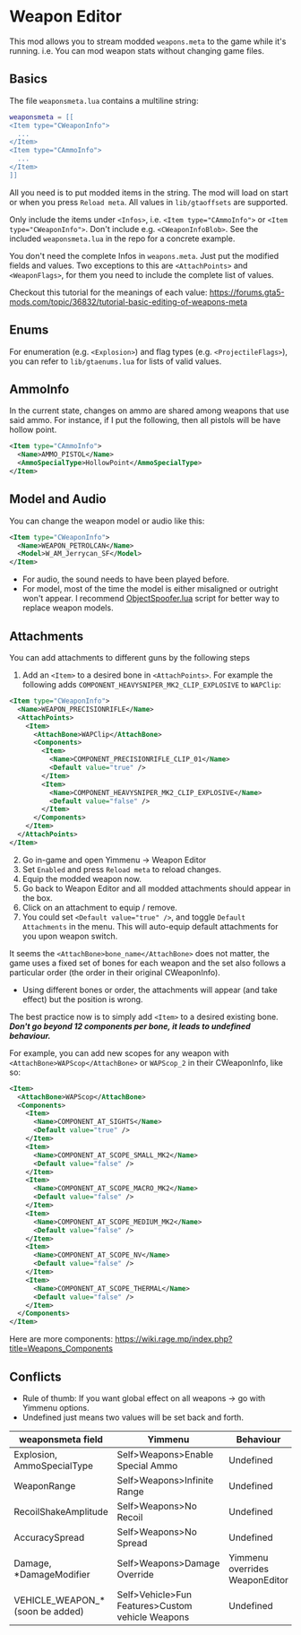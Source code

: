 # Weapon Editor
This mod allows you to stream modded `weapons.meta` to the game while it's running. i.e. You can mod weapon stats without changing game files.

## Basics
The file `weaponsmeta.lua` contains a multiline string:
```lua
weaponsmeta = [[
<Item type="CWeaponInfo">
  ...
</Item>
<Item type="CAmmoInfo">
  ...
</Item>
]]
```
All you need is to put modded items in the string. The mod will load on start or when you press `Reload meta`. All values in `lib/gtaoffsets` are supported.

Only include the items under `<Infos>`, i.e. `<Item type="CAmmoInfo">` or `<Item type="CWeaponInfo">`. Don't include e.g. `<CWeaponInfoBlob>`. See the included `weaponsmeta.lua` in the repo for a concrete example.

You don't need the complete Infos in `weapons.meta`. Just put the modified fields and values. Two exceptions to this are `<AttachPoints>` and `<WeaponFlags>`, for them you need to include the complete list of values.

Checkout this tutorial for the meanings of each value: https://forums.gta5-mods.com/topic/36832/tutorial-basic-editing-of-weapons-meta

## Enums
For enumeration (e.g. `<Explosion>`) and flag types (e.g. `<ProjectileFlags>`), you can refer to `lib/gtaenums.lua` for lists of valid values.

## AmmoInfo
In the current state, changes on ammo are shared among weapons that use said ammo. For instance, if I put the following, then all pistols will be have hollow point.
```xml
<Item type="CAmmoInfo">
  <Name>AMMO_PISTOL</Name>
  <AmmoSpecialType>HollowPoint</AmmoSpecialType>
</Item>
```
## Model and Audio
You can change the weapon model or audio like this:
```xml
<Item type="CWeaponInfo">
  <Name>WEAPON_PETROLCAN</Name>
  <Model>W_AM_Jerrycan_SF</Model>
</Item>
```
- For audio, the sound needs to have been played before.
- For model, most of the time the model is either misaligned or outright won't appear. I recommend [ObjectSpoofer.lua](https://github.com/George0828Zhang/Fun-House/blob/main/ObjectSpoofer.lua) script for better way to replace weapon models.

## Attachments
You can add attachments to different guns by the following steps
1. Add an `<Item>` to a desired bone in `<AttachPoints>`. For example the following adds `COMPONENT_HEAVYSNIPER_MK2_CLIP_EXPLOSIVE` to `WAPClip`:
```xml
<Item type="CWeaponInfo">
  <Name>WEAPON_PRECISIONRIFLE</Name>
  <AttachPoints>
    <Item>
      <AttachBone>WAPClip</AttachBone>
      <Components>
        <Item>
          <Name>COMPONENT_PRECISIONRIFLE_CLIP_01</Name>
          <Default value="true" />
        </Item>
        <Item>
          <Name>COMPONENT_HEAVYSNIPER_MK2_CLIP_EXPLOSIVE</Name>
          <Default value="false" />
        </Item>
      </Components>
    </Item>
  </AttachPoints>
</Item>
```
2. Go in-game and open Yimmenu -> Weapon Editor
3. Set `Enabled` and press `Reload meta` to reload changes.
4. Equip the modded weapon now.
5. Go back to Weapon Editor and all modded attachments should appear in the box.
6. Click on an attachment to equip / remove.
7. You could set `<Default value="true" />`, and toggle `Default Attachments` in the menu. This will auto-equip default attachments for you upon weapon switch.


It seems the `<AttachBone>bone_name</AttachBone>` does not matter, the game uses a fixed set of bones for each weapon and the set also follows a particular order (the order in their original CWeaponInfo).

* Using different bones or order, the attachments will appear (and take effect) but the position is wrong.

The best practice now is to simply add `<Item>` to a desired existing bone. ***Don't go beyond 12 components per bone, it leads to undefined behaviour.***

For example, you can add new scopes for any weapon with `<AttachBone>WAPScop</AttachBone>` or `WAPScop_2` in their CWeaponInfo, like so:
```xml
<Item>
  <AttachBone>WAPScop</AttachBone>
  <Components>
    <Item>
      <Name>COMPONENT_AT_SIGHTS</Name>
      <Default value="true" />
    </Item>
    <Item>
      <Name>COMPONENT_AT_SCOPE_SMALL_MK2</Name>
      <Default value="false" />
    </Item>
    <Item>
      <Name>COMPONENT_AT_SCOPE_MACRO_MK2</Name>
      <Default value="false" />
    </Item>
    <Item>
      <Name>COMPONENT_AT_SCOPE_MEDIUM_MK2</Name>
      <Default value="false" />
    </Item>
    <Item>
      <Name>COMPONENT_AT_SCOPE_NV</Name>
      <Default value="false" />
    </Item>
    <Item>
      <Name>COMPONENT_AT_SCOPE_THERMAL</Name>
      <Default value="false" />
    </Item>
  </Components>
</Item>
```
Here are more components: https://wiki.rage.mp/index.php?title=Weapons_Components

## Conflicts
- Rule of thumb: If you want global effect on all weapons -> go with Yimmenu options.
- Undefined just means two values will be set back and forth.

|  weaponsmeta field    | Yimmenu |Behaviour|
| -------- | ------- |-|
| Explosion, AmmoSpecialType |   Self>Weapons>Enable Special Ammo  |Undefined|
| WeaponRange |  Self>Weapons>Infinite Range |Undefined|
| RecoilShakeAmplitude |  Self>Weapons>No Recoil |Undefined|
| AccuracySpread |  Self>Weapons>No Spread|Undefined|
| Damage, *DamageModifier |  Self>Weapons>Damage Override|Yimmenu overrides WeaponEditor|
| VEHICLE_WEAPON_* (soon be added) |  Self>Vehicle>Fun Features>Custom vehicle Weapons|Undefined|